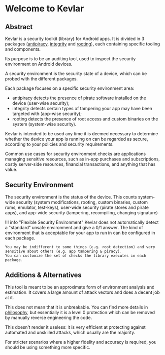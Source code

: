 # Welcome to Kevlar

## Abstract
Kevlar is a security toolkit (library) for Android apps.
It is divided in 3 packages ([antipiracy], [integrity] and [rooting]), each containing specific tooling and components.

[antipiracy]: pages/modules/antipiracy/antipiracy.md
[integrity]: pages/modules/integrity/integrity.md
[rooting]: pages/modules/rooting/rooting.md

Its purpose is to be an auditing tool, used to inspect the security environment on Android devices.

A security environment is the security state of a device, which can be probed with the different packages. 

Each package focuses on a specific security environment area:

- antipiracy detects the presence of pirate software installed on the device (user-wise security);
- integrity detects certain types of tampering your app may have been targeted with (app-wise security);
- rooting detects the presence of root access and custom binaries on the system (system-wise security).

Kevlar is intended to be used any time it is deemed necessary to determine whether the device your app is running on can be regarded as secure, 
according to your policies and security requirements.

Common use cases for security environment checks are applications managing sensitive resources, such as in-app purchases and subscriptions, 
costly server-side resources, financial transactions, and anything that has value.


## Security Environment
The security environment is the status of the device. 
This counts system-wide security (system modifications, rooting, custom binaries, custom roms, emulator, test-keys), 
user-wide security (pirate stores and pirate apps),
and app-wide security (tampering, recompiling, changing signature)

!!! info "Flexible Security Environment"
	Kevlar does not automatically detect a "standard" unsafe environment and give a 0/1 answer.
	The kind of environment that is acceptable for your app to run in can be configured in each package.

	You may be indifferent to some things (e.g. root detection) and very sensitive about others (e.g. app tampering & piracy).
	You can customize the set of checks the library executes in each package.



## Additions & Alternatives
This tool is meant to be an approximate form of environment analysis and estimation.
It covers a large amount of attack vectors and does a decent job at it.

This does not mean that it is unbreakable. You can find more details in [philosophy], but essentially 
it is a level 0 protection which can be removed by manually reverse engineering the code.

[philosophy]: pages/overview/philosophy.md

This doesn't render it useless: it is very efficient at protecting against automated and unskilled attacks, 
which usually are the majority.

For stricter scenarios where a higher fidelity and accuracy is required, you should be using something more specific.
